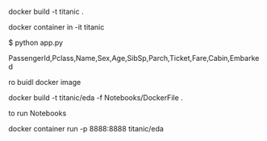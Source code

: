 
docker build -t titanic . 

docker container in -it titanic



$ python app.py




PassengerId,Pclass,Name,Sex,Age,SibSp,Parch,Ticket,Fare,Cabin,Embarked



ro buidl docker image

docker build -t titanic/eda -f Notebooks/DockerFile . 



to run Notebooks 


docker container run -p 8888:8888 titanic/eda